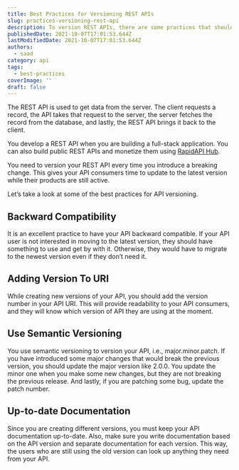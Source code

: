 ```yaml
---
title: Best Practices for Versioning REST APIs
slug: practices-versioning-rest-api
description: To version REST APIs, there are some practices that should be followed. Let's take a look at some of them.
publishedDate: 2021-10-07T17:01:53.644Z
lastModifiedDate: 2021-10-07T17:01:53.644Z
authors:
  - saad
category: api
tags:
  - best-practices
coverImage: ''
draft: false
---
```


<Lead>
The REST API is used to get data from the server. The client requests a record, the API takes that request to the server, the server fetches the record from the database, and lastly, the REST API brings it back to the client.
</Lead>

You develop a REST API when you are building a full-stack application. You can also build public REST APIs and monetize them using [RapidAPI Hub](https://rapidapi.com/hub?utm_source=guides.rapidapi.com&utm_medium=DevRel&utm_campaign=DevRel).

You need to version your REST API every time you introduce a breaking change. This gives your API consumers time to update to the latest version while their products are still active.

Let’s take a look at some of the best practices for API versioning.

## Backward Compatibility

It is an excellent practice to have your API backward compatible. If your API user is not interested in moving to the latest version, they should have something to use and get by with it. Otherwise, they would have to migrate to the newest version even if they don’t need it.

## Adding Version To URI

While creating new versions of your API, you should add the version number in your API URI. This will provide readability to your API consumers, and they will know which version of API they are using at the moment.

## Use Semantic Versioning

You use semantic versioning to version your API, i.e., major.minor.patch. If you have introduced some major changes that would break the previous version, you should update the major version like 2.0.0. You update the minor one when you make some new changes, but they are not breaking the previous release. And lastly, if you are patching some bug, update the patch number.

## Up-to-date Documentation

Since you are creating different versions, you must keep your API documentation up-to-date. Also, make sure you write documentation based on the API version and separate documentation for each version. This way, the users who are still using the old version can look up anything they need from your API.
